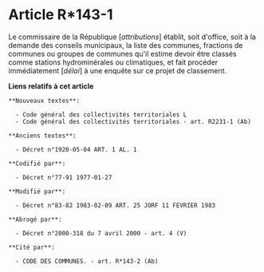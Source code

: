 # Article R*143-1

Le commissaire de la République [*attributions*] établit, soit d'office, soit à la demande des conseils municipaux, la liste
des communes, fractions de communes ou groupes de communes qu'il estime devoir être classés comme stations hydrominérales ou
climatiques, et fait procéder immédiatement [*délai*] à une enquête sur ce projet de classement.

**Liens relatifs à cet article**

	**Nouveaux textes**:

	  - Code général des collectivités territoriales L
	  - Code général des collectivités territoriales - art. R2231-1 (Ab)

	**Anciens textes**:

	  - Décret n°1920-05-04 ART. 1 AL. 1

	**Codifié par**:

	  - Décret n°77-91 1977-01-27

	**Modifié par**:

	  - Décret n°83-82 1983-02-09 ART. 25 JORF 11 FEVRIER 1983

	**Abrogé par**:

	  - Décret n°2000-318 du 7 avril 2000 - art. 4 (V)

	**Cité par**:

	  - CODE DES COMMUNES. - art. R*143-2 (Ab)
